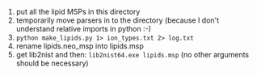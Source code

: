 1. put all the lipid MSPs in this directory
2. temporarily move parsers in to the directory (because I don't understand relative imports in python :-)
3. `python make_lipids.py 1> ion_types.txt 2> log.txt`
4. rename lipids.neo_msp into lipids.msp
5. get lib2nist and then: `lib2nist64.exe lipids.msp` (no other arguments should be necessary)